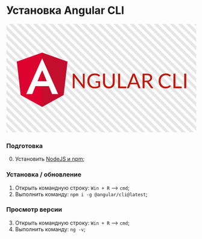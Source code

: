 # Установка Angular CLI

![AngularCLILogo](https://github.com/svasorcery/know-how-to/blob/master/images/angular-cli-logo.png)

### Подготовка
0. Установить [NodeJS и npm](node-js.md);

### Установка / обновление
1. Открыть командную строку: ```Win + R``` --> ```cmd```;
2. Выполнить команду: ```npm i -g @angular/cli@latest```;

### Просмотр версии
3. Открыть командную строку: ```Win + R``` --> ```cmd```;
4. Выполнить команду: ```ng -v```;
